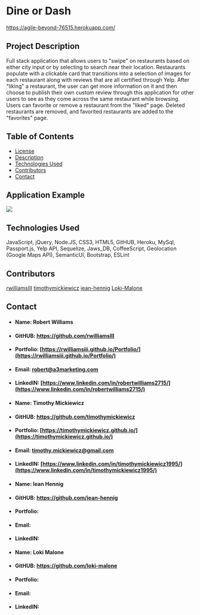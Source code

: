 # Dine or Dash
https://agile-beyond-76515.herokuapp.com/
## <h2 id="#description">Project Description</h2>
Full stack application that allows users to "swipe" on restaurants based on either city input or by selecting to search near their location. Restaurants populate with a clickable card that transitions into a selection of images for each restaurant along with reviews that are all certified through Yelp. After "liking" a restaurant, the user can get more information on it and then choose to publish their own custom review through this application for other users to see as they come across the same restaurant while browsing. Users can favorite or remove a restaurant from the "liked" page. Deleted restaurants are removed, and favorited restaurants are added to the "favorites" page. 

## Table of Contents

* <a href="#license">License</a>
* <a href="#description">Description</a>
* <a href="#technology">Technologies Used</a>
* <a href="#contributors">Contributors</a>
* <a href="#contact">Contact</a>

## <h2 id="example">Application Example</h2>
<img src="public/assets/application-example.gif">
    
## <h2 id="technology">Technologies Used</h2>
JavaScript, jQuery, Node.JS, CSS3, HTML5, GitHUB, Heroku, MySql, Passport.js, Yelp API, Sequelize, Jaws_DB, CoffeeScript, Geolocation (Google Maps API), SemanticUI, Bootstrap, ESLint

## <h2 id="contributors">Contributors</h2>
[rwilliamsIII](rwilliamsIII)
[timothymickiewicz](timothymickiewicz)
[iean-hennig](iean-hennig)
[Loki-Malone](Loki-Malone)

## <h2 id="contact">Contact</h2>

* #### Name: Robert Williams
* #### GitHUB: https://github.com/rwilliamsIII
* #### Portfolio: [https://rwilliamsiii.github.io/Portfolio/](https://rwilliamsiii.github.io/Portfolio/)
* #### Email: robert@a3marketing.com
* #### LinkedIN: [https://www.linkedin.com/in/robertwilliams2715/](https://www.linkedin.com/in/robertwilliams2715/)

* #### Name: Timothy Mickiewicz
* #### GitHUB: https://github.com/timothymickiewicz
* #### Portfolio: [https://timothymickiewicz.github.io/](https://timothymickiewicz.github.io/)
* #### Email: timothy.mickiewicz@gmail.com
* #### LinkedIN: [https://www.linkedin.com/in/timothymickiewicz1995/](https://www.linkedin.com/in/timothymickiewicz1995/)

* #### Name: Iean Hennig
* #### GitHUB: https://github.com/iean-hennig
* #### Portfolio: []()
* #### Email: 
* #### LinkedIN:

* #### Name: Loki Malone
* #### GitHUB: https://github.com/loki-malone
* #### Portfolio: []()
* #### Email: 
* #### LinkedIN: